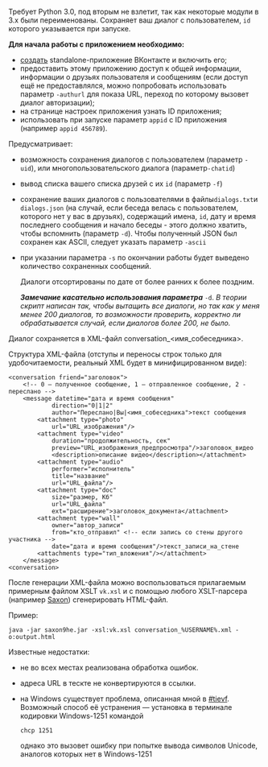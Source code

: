 Требует Python 3.0, под вторым не взлетит, так как некоторые модули в 3.x были переименованы. 
Сохраняет ваш диалог с пользователем, `id` которого указывается при запуске. 

**Для начала работы с приложением необходимо:**

+ [создать](https://vk.com/editapp?act=create) standalone-приложение ВКонтакте и включить его;
+ предоставить этому приложению доступ к общей информации, информации о друзьях пользователя и сообщениям (если доступ ещё не предоставлялся, можно попробовать использовать параметр `-authurl` для показа URL, переход по которому вызовет диалог авторизации);
+ на странице настроек приложения узнать  ID приложения;
+ использовать при запуске параметр `appid` c ID приложения (например `appid 456789`). 

Предусматривает:

*   возможность сохранения диалогов с пользователем (параметр `-uid`), или многопользовательского  диалога (параметр`-chatid`)
*   вывод списка вашего списка друзей с их `id` (параметр `-f`)
*   сохранение ваших диалогов с пользователями в файлы`dialogs.txt`и `dialogs.json` (на случай, если беседа велась с пользователем, которого нет у вас в друзьях), содержащий имена, `id`, дату и время последнего сообщения и начало беседы - этого должно хватить, чтобы вспомнить (параметр `-d`). Чтобы полученный JSON был сохранен как ASCII, следует указать параметр `-ascii`
* при указании параметра `-s` по окончании работы будет выведено количество сохраненных сообщений.

    Диалоги отсортированы по дате от более ранних к более поздним. 

    ***Замечание касательно использования параметра*** `-d`. *В теории скрипт написан так, чтобы вытащить все диалоги, но так как у меня менее 200 диалогов, то 
возможности проверить, корректно ли обрабатывается случай, если диалогов более 200, не было.*

Диалог сохраняется в XML-файл conversation_<имя_собеседника>.

Структура XML-файла (отступы и переносы строк только для удобочитаемости, 
реальный XML будет в минифицированном виде):

    <conversation friend="заголовок">
        <!-- 0 – полученное сообщение, 1 – отправленное сообщение, 2 - переслано -->
        <message datetime="дата и время сообщения" 
                direction="0|1|2" 
                author="Переслано|Вы|<имя_собеседника">текст сообщения
            <attachment type="photo" 
                url="URL_изображения"/>
            <attachment type="video" 
                duration="продолжительность, сек" 
                preview="URL_изображения_предпросмотра"/>заголовок_видео
                <description>описание видео</description></attachment>
            <attachment type="audio" 
                performer="исполнитель" 
                title="название" 
                url="URL_файла"/>
            <attachment type="doc" 
                size="размер, Кб" 
                url="URL_файла" 
                ext="расширение">заголовок_документа</attachment>
            <attachment type="wall" 
                owner="автор_записи" 
                from="кто_отправил" <!-- если запись со стены другого участника -->
                date="дата и время сообщения"/>текст_записи_на_стене
            <attachments type="тип_вложения"/></attachment>
        </message>
    <conversation>

После генерации XML-файла можно воспользоваться прилагаемым примерным файлом XSLT `vk.xsl` и с помощью любого XSLT-парсера (например [Saxon](http://saxon.sourceforge.net/)) сгенерировать HTML-файл. 

Пример:

    java -jar saxon9he.jar -xsl:vk.xsl conversation_%USERNAME%.xml -o:output.html

Известные недостатки:

*   не во всех местах реализована обработка ошибок. 
*   адреса URL в тескте не конвертируются в ссылки. 
*   на Windows существует проблема, описанная мной в [#tievf](http://ap-codkelden.point.im/tievf). 
    Возможный способ её устранения — установка в терминале кодировки Windows-1251 командой

        chcp 1251

    однако это вызовет ошибку при попытке вывода символов Unicode, аналогов которых 
    нет в Windows-1251